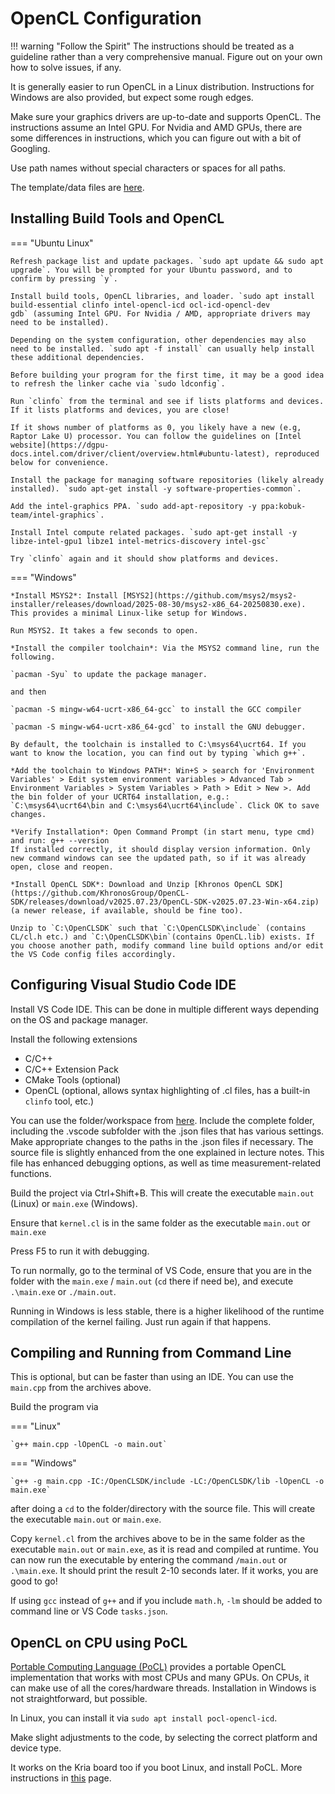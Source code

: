 # OpenCL Configuration

!!! warning "Follow the Spirit"
    The instructions should be treated as a guideline rather than a very comprehensive manual. Figure out on your own how to solve issues, if any.

It is generally easier to run OpenCL in a Linux distribution. Instructions for Windows are also provided, but expect some rough edges.

Make sure your graphics drivers are up-to-date and supports OpenCL. The instructions assume an Intel GPU. For Nvidia and AMD GPUs, there are some differences in instructions, which you can figure out with a bit of Googling.

Use path names without special characters or spaces for all paths.

The template/data files are [here](https://github.com/NUS-CEG5203/assignments/tree/main/docs/Assignment_3/code_templates).

## Installing Build Tools and OpenCL

=== "Ubuntu Linux"

    Refresh package list and update packages. `sudo apt update && sudo apt upgrade`. You will be prompted for your Ubuntu password, and to confirm by pressing `y`.

    Install build tools, OpenCL libraries, and loader. `sudo apt install build-essential clinfo intel-opencl-icd ocl-icd-opencl-dev gdb` (assuming Intel GPU. For Nvidia / AMD, appropriate drivers may need to be installed).
    
    Depending on the system configuration, other dependencies may also need to be installed. `sudo apt -f install` can usually help install these additional dependencies.

    Before building your program for the first time, it may be a good idea to refresh the linker cache via `sudo ldconfig`.

    Run `clinfo` from the terminal and see if lists platforms and devices. If it lists platforms and devices, you are close! 
    
    If it shows number of platforms as 0, you likely have a new (e.g, Raptor Lake U) processor. You can follow the guidelines on [Intel website](https://dgpu-docs.intel.com/driver/client/overview.html#ubuntu-latest), reproduced below for convenience.

    Install the package for managing software repositories (likely already installed). `sudo apt-get install -y software-properties-common`.

    Add the intel-graphics PPA. `sudo add-apt-repository -y ppa:kobuk-team/intel-graphics`.

    Install Intel compute related packages. `sudo apt-get install -y libze-intel-gpu1 libze1 intel-metrics-discovery intel-gsc`

    Try `clinfo` again and it should show platforms and devices.

=== "Windows"

    *Install MSYS2*: Install [MSYS2](https://github.com/msys2/msys2-installer/releases/download/2025-08-30/msys2-x86_64-20250830.exe). This provides a minimal Linux-like setup for Windows.

    Run MSYS2. It takes a few seconds to open.

    *Install the compiler toolchain*: Via the MSYS2 command line, run the following.

    `pacman -Syu` to update the package manager.
    
    and then
    
    `pacman -S mingw-w64-ucrt-x86_64-gcc` to install the GCC compiler
    
    `pacman -S mingw-w64-ucrt-x86_64-gcd` to install the GNU debugger.

    By default, the toolchain is installed to C:\msys64\ucrt64. If you want to know the location, you can find out by typing `which g++`.

    *Add the toolchain to Windows PATH*: Win+S > search for 'Environment Variables' > Edit system environment variables > Advanced Tab > Environment Variables > System Variables > Path > Edit > New >. Add the bin folder of your UCRT64 installation, e.g.: `C:\msys64\ucrt64\bin and C:\msys64\ucrt64\include`. Click OK to save changes.

    *Verify Installation*: Open Command Prompt (in start menu, type cmd) and run: g++ --version
    If installed correctly, it should display version information. Only new command windows can see the updated path, so if it was already open, close and reopen.

    *Install OpenCL SDK*: Download and Unzip [Khronos OpenCL SDK](https://github.com/KhronosGroup/OpenCL-SDK/releases/download/v2025.07.23/OpenCL-SDK-v2025.07.23-Win-x64.zip) (a newer release, if available, should be fine too).

    Unzip to `C:\OpenCLSDK` such that `C:\OpenCLSDK\include` (contains CL/cl.h etc.) and `C:\OpenCLSDK\bin`(contains OpenCL.lib) exists. If you choose another path, modify command line build options and/or edit the VS Code config files accordingly.

## Configuring Visual Studio Code IDE

Install VS Code IDE. This can be done in multiple different ways depending on the OS and package manager.

Install the following extensions

* C/C++
* C/C++ Extension Pack
* CMake Tools (optional)
* OpenCL (optional, allows syntax highlighting of .cl files, has a built-in `clinfo` tool, etc.)

You can use the folder/workspace from [here](https://nus-ceg5203.github.io/assignments/Assignment_3/code_templates/OpenCLExample). Include the complete folder, including the .vscode subfolder with the .json files that has various settings. Make appropriate changes to the paths in the .json files if necessary. The source file is slightly enhanced from the one explained in lecture notes. This file has enhanced debugging options, as well as time measurement-related functions.

Build the project via Ctrl+Shift+B. This will create the executable `main.out` (Linux) or `main.exe` (Windows).

Ensure that `kernel.cl` is in the same folder as the executable `main.out` or `main.exe`

Press F5 to run it with debugging.

To run normally, go to the terminal of VS Code, ensure that you are in the folder with the `main.exe` / `main.out` (`cd` there if need be), and execute `.\main.exe` or `./main.out`.

Running in Windows is less stable, there is a higher likelihood of the runtime compilation of the kernel failing. Just run again if that happens.

## Compiling and Running from Command Line

This is optional, but can be faster than using an IDE. You can use the `main.cpp` from the archives above.

Build the program via

=== "Linux"

    `g++ main.cpp -lOpenCL -o main.out`

=== "Windows"

    `g++ -g main.cpp -IC:/OpenCLSDK/include -LC:/OpenCLSDK/lib -lOpenCL -o main.exe`

after doing a `cd` to the folder/directory with the source file. This will create the executable `main.out` or `main.exe`.

Copy `kernel.cl` from the archives above to be in the same folder as the executable `main.out` or `main.exe`, as it is read and compiled at runtime. You can now run the executable by entering the command `/main.out` or `.\main.exe`. It should print the result 2-10 seconds later. If it works, you are good to go!

If using `gcc` instead of `g++` and if you include `math.h`, `-lm` should be added to command line or VS Code `tasks.json`.

## OpenCL on CPU using PoCL

[Portable Computing Language (PoCL)](https://portablecl.org/) provides a portable OpenCL implementation that works with most CPUs and many GPUs. On CPUs, it can make use of all the cores/hardware threads. Installation in Windows is not straightforward, but possible.

In Linux, you can install it via `sudo apt install pocl-opencl-icd`. 

Make slight adjustments to the code, by selecting the correct platform and device type.

It works on the Kria board too if you boot Linux, and install PoCL. More instructions in [this](3_Pynq_OpenCL_Kria.md#opencl-on-kria) page.